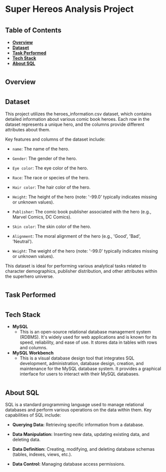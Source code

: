 
<h1>Super Hereos Analysis Project</h1>
<h1></h1>

<h2>Table of Contents</h2>
  
   - [<b>Overview</b>](https://github.com/LashawnFofung/Super-Heroes-Analysis-Project/blob/main/README.md#overview)
   - [<b>Dataset</b>](https://github.com/LashawnFofung/Super-Heroes-Analysis-Project/blob/main/README.md#dataset)
   - [<b>Task Performed</b>](https://github.com/LashawnFofung/Super-Heroes-Analysis-Project/blob/main/README.md#tech-stack)
   - [<b>Tech Stack</b>](https://github.com/LashawnFofung/Super-Heroes-Analysis-Project/blob/main/README.md#tech-stack)
   - [<b>About SQL</b>](https://github.com/LashawnFofung/Super-Heroes-Analysis-Project/blob/main/README.md#about-sql)



<h1></h1>


<h2>Overview</h2>

<h1></h1>

<h2>Dataset</h2>

This project utilizes the heroes_information.csv dataset, which contains detailed information about various comic book heroes. Each row in the dataset represents a unique hero, and the columns provide different attributes about them.

Key features and columns of the dataset include:

  -  `name`: The name of the hero.
  
  -  `Gender`: The gender of the hero.
  
  -  `Eye color`: The eye color of the hero.
  
  -  `Race`: The race or species of the hero.
  
  -  `Hair color`: The hair color of the hero.
  
  -  `Height`: The height of the hero (note: '-99.0' typically indicates missing or unknown values).
  
  -  `Publisher`: The comic book publisher associated with the hero (e.g., Marvel Comics, DC Comics).
  
  -  `Skin color`: The skin color of the hero.
  
  -  `Alignment`: The moral alignment of the hero (e.g., 'Good', 'Bad', 'Neutral').
  
  -  `Weight`: The weight of the hero (note: '-99.0' typically indicates missing or unknown values).

This dataset is ideal for performing various analytical tasks related to character demographics, publisher distribution, and other attributes within the superhero universe.


<h1></h1>

<h2>Task Performed</h2>

<h1></h1>

<h2>Tech Stack</h2>
 
  - <b>MySQL</b>
    - This is an open-source relational database management system (RDBMS). It's widely used for web applications and is known for its speed, reliability, and ease of use. It stores data in tables with rows and columns.
  - <b>MySQL Workbench</b>
    - This is a visual database design tool that integrates SQL development, administration, database design, creation, and maintenance for the MySQL database system. It provides a graphical interface for users to interact with their MySQL databases.

<h1></h1>

<h2>About SQL</h2>

SQL is a standard programming language used to manage relational databases and perform various operations on the data within them. Key capabilities of SQL include:

  - <b>Querying Data:</b> Retrieving specific information from a database.

  - <b>Data Manipulation:</b> Inserting new data, updating existing data, and deleting data.

  - <b>Data Definition:</b> Creating, modifying, and deleting database schemas (tables, indexes, views, etc.).

  - <b>Data Control:</b> Managing database access permissions.

<h1></h1>



